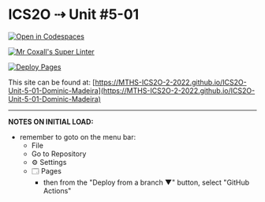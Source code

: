 # ICS2O ⇢ Unit #5-01

[![Open in Codespaces](https://classroom.github.com/assets/launch-codespace-7f7980b617ed060a017424585567c406b6ee15c891e84e1186181d67ecf80aa0.svg)](https://classroom.github.com/open-in-codespaces?assignment_repo_id=10985683)

[![Mr Coxall's Super Linter](https://github.com/MTHS-ICS2O-2-2022/ICS2O-Unit-5-01-Dominic-Madeira/workflows/Mr%20Coxall's%20Super%20Linter/badge.svg)](https://github.com/MTHS-ICS2O-2-2022/ICS2O-Unit-5-01-Dominic-Madeira/actions)

[![Deploy Pages](https://github.com/MTHS-ICS2O-2-2022/ICS2O-Unit-5-01-Dominic-Madeira/workflows/Deploy%20Pages/badge.svg)](https://github.com/MTHS-ICS2O-2-2022/ICS2O-Unit-5-01-Dominic-Madeira/actions)

This site can be found at: [https://MTHS-ICS2O-2-2022.github.io/ICS2O-Unit-5-01-Dominic-Madeira](https://MTHS-ICS2O-2-2022.github.io/ICS2O-Unit-5-01-Dominic-Madeira)

---

**NOTES ON INITIAL LOAD:**
- remember to goto on the menu bar:
  - File
  - Go to Repository
  - ⚙ Settings
  - 🗔 Pages
    - then from the "Deploy from a branch ▼" button, select "GitHub Actions"
